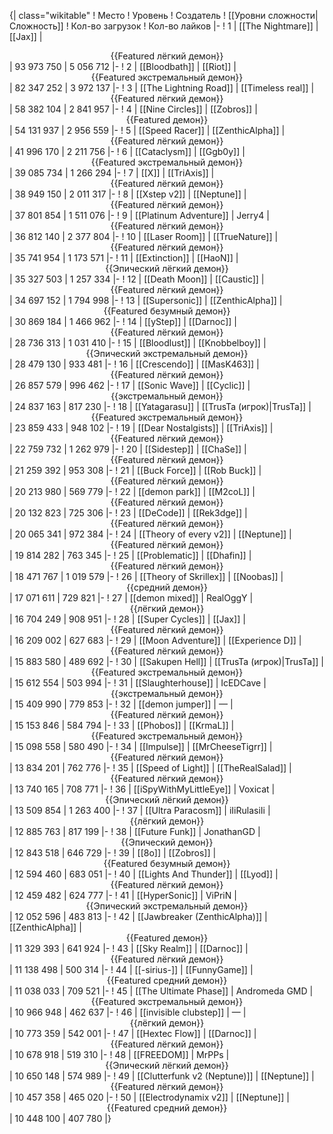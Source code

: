 {| class="wikitable"
! Место
! Уровень
! Создатель
! [[Уровни сложности|Сложность]]
! Кол-во загрузок
! Кол-во лайков
|-
! 1
| [[The Nightmare]]
| [[Jax]]
| <center>{{Featured лёгкий демон}}</center>
| 93 973 750
| 5 056 712
|-
! 2
| [[Bloodbath]]
| [[Riot]]
| <center>{{Featured экстремальный демон}}</center>
| 82 347 252
| 3 972 137
|-
! 3
| [[The Lightning Road]]
| [[Timeless real]]
| <center>{{Featured лёгкий демон}}</center>
| 58 382 104
| 2 841 957
|-
! 4
| [[Nine Circles]]
| [[Zobros]]
| <center>{{Featured демон}}</center>
| 54 131 937
| 2 956 559
|-
! 5
| [[Speed Racer]]
| [[ZenthicAlpha]]
| <center>{{Featured лёгкий демон}}</center>
| 41 996 170
| 2 211 756
|-
! 6
| [[Cataclysm]]
| [[Ggb0y]]
| <center>{{Featured экстремальный демон}}</center>
| 39 085 734
| 1 266 294
|-
! 7
| [[X]]
| [[TriAxis]]
| <center>{{Featured лёгкий демон}}</center>
| 38 949 150
| 2 011 317
|-
! 8
| [[Xstep v2]]
| [[Neptune]]
| <center>{{Featured лёгкий демон}}</center>
| 37 801 854
| 1 511 076
|-
! 9
| [[Platinum Adventure]]
| Jerry4
| <center>{{Featured лёгкий демон}}</center>
| 36 812 140
| 2 377 804
|-
! 10
| [[Laser Room]]
| [[TrueNature]]
| <center>{{Featured лёгкий демон}}</center>
| 35 741 954
| 1 173 571
|-
! 11
| [[Extinction]]
| [[HaoN]]
| <center>{{Эпический лёгкий демон}}</center>
| 35 327 503
| 1 257 334
|-
! 12
| [[Death Moon]]
| [[Caustic]]
| <center>{{Featured лёгкий демон}}</center>
| 34 697 152
| 1 794 998
|-
! 13
| [[Supersonic]]
| [[ZenthicAlpha]]
| <center>{{Featured безумный демон}}</center>
| 30 869 184
| 1 466 962
|-
! 14
| [[yStep]]
| [[Darnoc]]
| <center>{{Featured лёгкий демон}}</center>
| 28 736 313
| 1 031 410
|-
! 15
| [[Bloodlust]]
| [[Knobbelboy]]
| <center>{{Эпический экстремальный демон}}</center>
| 28 479 130
| 933 481
|-
! 16
| [[Crescendo]]
| [[MasK463]]
| <center>{{Featured лёгкий демон}}</center>
| 26 857 579
| 996 462
|-
! 17
| [[Sonic Wave]]
| [[Cyclic]]
| <center>{{экстремальный демон}}</center>
| 24 837 163
| 817 230
|-
! 18
| [[Yatagarasu]]
| [[TrusTa (игрок)|TrusTa]]
| <center>{{Featured экстремальный демон}}</center>
| 23 859 433
| 948 102
|-
! 19
| [[Dear Nostalgists]]
| [[TriAxis]]
| <center>{{Featured лёгкий демон}}</center>
| 22 759 732
| 1 262 979
|-
! 20
| [[Sidestep]]
| [[ChaSe]]
| <center>{{Featured лёгкий демон}}</center>
| 21 259 392
| 953 308
|-
! 21
| [[Buck Force]]
| [[Rob Buck]]
| <center>{{Featured лёгкий демон}}</center>
| 20 213 980
| 569 779
|-
! 22
| [[demon park]]
| [[M2coL]]
| <center>{{Featured лёгкий демон}}</center>
| 20 132 823
| 725 306
|-
! 23
| [[DeCode]]
| [[Rek3dge]]
| <center>{{Featured лёгкий демон}}</center>
| 20 065 341
| 972 384
|-
! 24
| [[Theory of every v2]]
| [[Neptune]]
| <center>{{Featured лёгкий демон}}</center>
| 19 814 282
| 763 345
|-
! 25
| [[Problematic]]
| [[Dhafin]]
| <center>{{Featured лёгкий демон}}</center>
| 18 471 767
| 1 019 579
|-
! 26
| [[Theory of Skrillex]]
| [[Noobas]]
| <center>{{средний демон}}</center>
| 17 071 611
| 729 821
|-
! 27
| [[demon mixed]]
| RealOggY
| <center>{{лёгкий демон}}</center>
| 16 704 249
| 908 951
|-
! 28
| [[Super Cycles]]
| [[Jax]]
| <center>{{Featured лёгкий демон}}</center>
| 16 209 002
| 627 683
|-
! 29
| [[Moon Adventure]]
| [[Experience D]]
| <center>{{Featured лёгкий демон}}</center>
| 15 883 580
| 489 692
|-
! 30
| [[Sakupen Hell]]
| [[TrusTa (игрок)|TrusTa]]
| <center>{{Featured экстремальный демон}}</center>
| 15 612 554
| 503 994
|-
! 31
| [[Slaughterhouse]]
| IcEDCave
| <center>{{экстремальный демон}}</center>
| 15 409 990
| 779 853
|-
! 32
| [[demon jumper]]
| —
| <center>{{Featured лёгкий демон}}</center>
| 15 153 846
| 584 794
|-
! 33
| [[Phobos]]
| [[KrmaL]]
| <center>{{Featured экстремальный демон}}</center>
| 15 098 558
| 580 490
|-
! 34
| [[Impulse]]
| [[MrCheeseTigrr]]
| <center>{{Featured лёгкий демон}}</center>
| 13 834 201
| 762 776
|-
! 35
| [[Speed of Light]]
| [[TheRealSalad]]
| <center>{{Featured лёгкий демон}}</center>
| 13 740 165
| 708 771
|-
! 36
| [[iSpyWithMyLittleEye]]
| Voxicat
| <center>{{Эпический лёгкий демон}}</center>
| 13 509 854
| 1 263 400
|-
! 37
| [[Ultra Paracosm]]
| iIiRulasiIi
| <center>{{лёгкий демон}}</center>
| 12 885 763
| 817 199
|-
! 38
| [[Future Funk]]
| JonathanGD
| <center>{{Эпический демон}}</center>
| 12 843 518
| 646 729
|-
! 39
| [[8o]]
| [[Zobros]]
| <center>{{Featured безумный демон}}</center>
| 12 594 460
| 683 051
|-
! 40
| [[Lights And Thunder]]
| [[Lyod]]
| <center>{{Featured лёгкий демон}}</center>
| 12 459 482
| 624 777
|-
! 41
| [[HyperSonic]]
| ViPriN
| <center>{{Эпический экстремальный демон}}</center>
| 12 052 596
| 483 813
|-
! 42
| [[Jawbreaker (ZenthicAlpha)]]
| [[ZenthicAlpha]]
| <center>{{Featured демон}}</center>
| 11 329 393
| 641 924
|-
! 43
| [[Sky Realm]]
| [[Darnoc]]
| <center>{{Featured лёгкий демон}}</center>
| 11 138 498
| 500 314
|-
! 44
| [[-sirius-]]
| [[FunnyGame]]
| <center>{{Featured средний демон}}</center>
| 11 038 033
| 709 521
|-
! 45
| [[The Ultimate Phase]]
| Andromeda GMD
| <center>{{Featured экстремальный демон}}</center>
| 10 966 948
| 462 637
|-
! 46
| [[invisible clubstep]]
| —
| <center>{{лёгкий демон}}</center>
| 10 773 359
| 542 001
|-
! 47
| [[Hextec Flow]]
| [[Darnoc]]
| <center>{{Featured лёгкий демон}}</center>
| 10 678 918
| 519 310
|-
! 48
| [[FREEDOM]]
| MrPPs
| <center>{{Эпический лёгкий демон}}</center>
| 10 650 148
| 574 989
|-
! 49
| [[Clutterfunk v2 (Neptune)]]
| [[Neptune]]
| <center>{{Featured лёгкий демон}}</center>
| 10 457 358
| 465 020
|-
! 50
| [[Electrodynamix v2]]
| [[Neptune]]
| <center>{{Featured средний демон}}</center>
| 10 448 100
| 407 780
|}